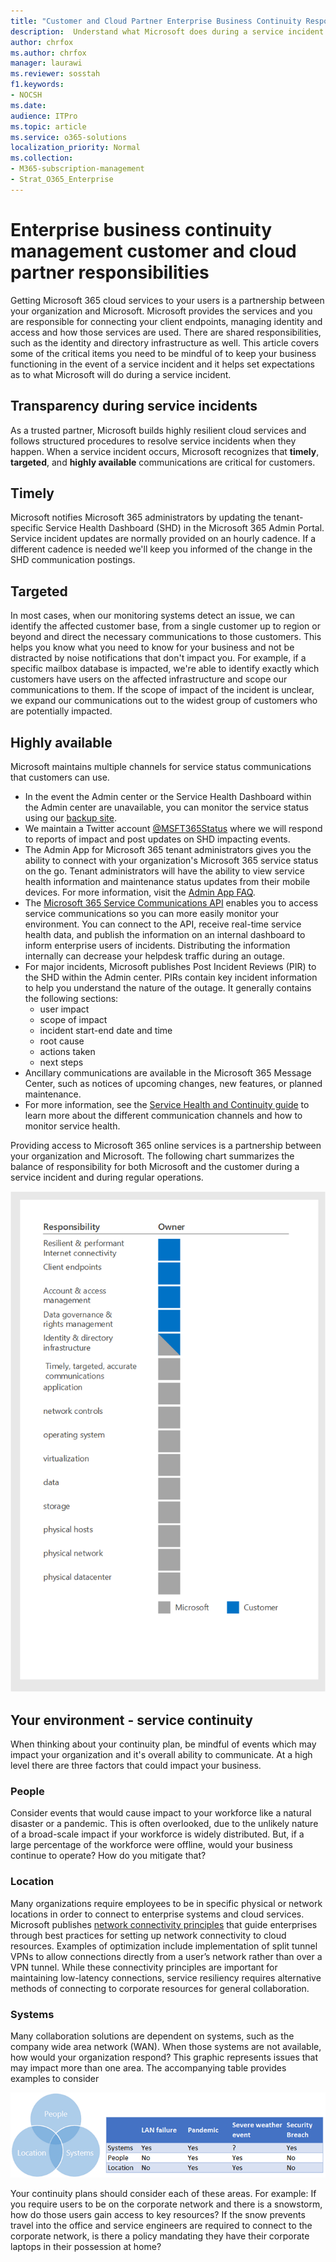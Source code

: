 ```yaml
---
title: "Customer and Cloud Partner Enterprise Business Continuity Responsibilities"
description:  Understand what Microsoft does during a service incident so you can better prepare your business continuity plans.
author: chrfox
ms.author: chrfox
manager: laurawi
ms.reviewer: sosstah
f1.keywords:
- NOCSH
ms.date:
audience: ITPro
ms.topic: article
ms.service: o365-solutions
localization_priority: Normal
ms.collection: 
- M365-subscription-management
- Strat_O365_Enterprise
---
```


# Enterprise business continuity management customer and cloud partner responsibilities

Getting Microsoft 365 cloud services to your users is a partnership between your organization and Microsoft. Microsoft provides the services and you are responsible for connecting your client endpoints, managing identity and access and how those services are used. There are shared responsibilities, such as the identity and directory infrastructure as well. This article covers some of the critical items you need to be mindful of to keep your business functioning in the event of a service incident and it helps set expectations as to what Microsoft will do during a service incident.

## Transparency during service incidents

As a trusted partner, Microsoft  builds highly resilient cloud services and follows structured procedures to resolve service incidents when they happen. When a service incident occurs, Microsoft recognizes that **timely**, **targeted**, and **highly available** communications are critical for customers.

## Timely

Microsoft notifies Microsoft 365 administrators by updating the tenant-specific Service Health Dashboard (SHD) in the Microsoft 365 Admin Portal. Service incident updates are normally provided on an hourly cadence. If a different cadence is needed we'll keep you informed of the change in the SHD communication postings.

## Targeted

In most cases, when our monitoring systems detect an issue, we can identify the affected customer base, from a single customer up to region or beyond and direct the necessary communications to those customers. This helps you know what you need to know for your business and not be distracted by noise notifications that don't impact you. For example, if a specific mailbox database is impacted, we're able to identify exactly which customers have users on the affected infrastructure and scope our communications to them. If the scope of impact of the incident is unclear, we expand our communications out to the widest group of customers who are potentially impacted.

## Highly available

Microsoft maintains multiple channels for service status communications that customers can use.

- In the event the Admin center or the Service Health Dashboard within the Admin center are unavailable, you can monitor the service status using our [backup site](https://status.office365.com/).
- We maintain a Twitter account [@MSFT365Status](https://twitter.com/msft365status?lang=en) where we will respond to reports of impact and post updates on SHD impacting events.
- The Admin App for Microsoft 365 tenant administrators gives you the ability to connect with your organization's Microsoft 365 service status on the go. Tenant administrators will have the ability to view service health information and maintenance status updates from their mobile devices. For more information, visit the [Admin App FAQ](https://docs.microsoft.com/office365/admin/admin-overview/admin-mobile-app).
- The [Microsoft 365 Service Communications API](https://docs.microsoft.com/office365/servicedescriptions/office-365-platform-service-description/service-health-and-continuity#office-365-service-communications-api) enables you to access service communications so you can more easily monitor your environment. You can connect to the API, receive real-time service health data, and publish the information on an internal dashboard to inform enterprise users of incidents. Distributing the information internally can decrease your helpdesk traffic during an outage.
- For major incidents, Microsoft publishes Post Incident Reviews (PIR) to the SHD within the Admin center. PIRs contain key incident information to help you understand the nature of the outage. It generally contains the following sections:
    - user impact
    - scope of impact
    - incident start-end date and time
    - root cause
    - actions taken
    - next steps
- Ancillary communications are available in the Microsoft 365 Message Center, such as notices of upcoming changes, new features, or planned maintenance.
- For more information, see the [Service Health and Continuity guide](https://docs.microsoft.com/office365/servicedescriptions/office-365-platform-service-description/service-health-and-continuity) to learn more about the different communication channels and how to monitor service health.

Providing access to Microsoft 365 online services is a partnership between your organization and Microsoft. The following chart summarizes the balance of responsibility for both Microsoft and the customer during a service incident and during regular operations.

![balance of customer and Microsoft responsibilities](../media/responsibilities.png)

## Your environment - service continuity

When thinking about your continuity plan, be mindful of events which may impact your organization and it's overall ability to communicate. At a high level there are three factors that could impact your business.

### People

Consider events that would cause impact to your workforce like a natural disaster or a pandemic. This is often overlooked, due to the unlikely nature of a broad-scale impact if your workforce is widely distributed. But, if a large percentage of the workforce were offline, would your business continue to operate? How do you mitigate that?

### Location

Many organizations require employees to be in specific physical or network locations in order to connect to enterprise systems and cloud services.  
Microsoft publishes [network connectivity principles](https://docs.microsoft.com/microsoft-365/enterprise/microsoft-365-network-connectivity-principles) that guide enterprises through best practices for setting up network connectivity to cloud resources. Examples of optimization include implementation of split tunnel VPNs to allow connections directly from a user’s network rather than over a VPN tunnel.  While these connectivity principles are important for maintaining low-latency connections, service resiliency requires alternative methods of connecting to corporate resources for general collaboration.

### Systems

Many collaboration solutions are dependent on systems, such as the company wide area network (WAN). When those systems are not available, how would your organization respond?
This graphic represents issues that may impact more than one area. The accompanying table provides examples to consider

![venn-diagram](../media/venn-diagram.png)

Your continuity plans should consider each of these areas. For example: If you require users to be on the corporate network and there is a snowstorm, how do those users gain access to key resources? If the snow prevents travel into the office and service engineers are required to connect to the corporate network, is there a policy mandating they have their corporate laptops in their possession at home?
